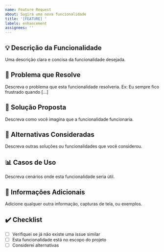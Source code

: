 ```yaml
---
name: Feature Request
about: Sugira uma nova funcionalidade
title: '[FEATURE] '
labels: enhancement
assignees: ''
---
```


## 💡 Descrição da Funcionalidade

Uma descrição clara e concisa da funcionalidade desejada.

## 🎯 Problema que Resolve

Descreva o problema que esta funcionalidade resolveria.
Ex: Eu sempre fico frustrado quando [...]

## 💭 Solução Proposta

Descreva como você imagina que a funcionalidade funcionaria.

## 🔄 Alternativas Consideradas

Descreva outras soluções ou funcionalidades que você considerou.

## 📊 Casos de Uso

Descreva cenários onde esta funcionalidade seria útil.

## 📝 Informações Adicionais

Adicione qualquer outra informação, capturas de tela, ou exemplos.

## ✔️ Checklist

- [ ] Verifiquei se já não existe uma issue similar
- [ ] Esta funcionalidade está no escopo do projeto
- [ ] Considerei alternativas